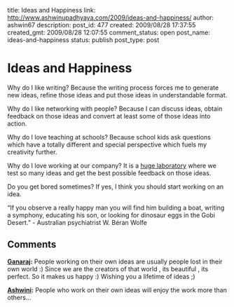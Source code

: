 title: Ideas and Happiness
link: http://www.ashwinupadhyaya.com/2009/ideas-and-happiness/
author: ashwin67
description: 
post_id: 477
created: 2009/08/28 17:37:55
created_gmt: 2009/08/28 12:07:55
comment_status: open
post_name: ideas-and-happiness
status: publish
post_type: post

# Ideas and Happiness

Why do I like writing? Because the writing process forces me to generate new ideas, refine those ideas and put those ideas in understandable format.

Why do I like networking with people? Because I can discuss ideas, obtain feedback on those ideas and convert at least some of those ideas into action.

Why do I love teaching at schools? Because school kids ask questions which have a totally different and special perspective which fuels my creativity further.

Why do I love working at our company? It is a [huge laboratory](http://sivers.org/laboratory) where we test so many ideas and get the best possible feedback on those ideas.

Do you get bored sometimes? If yes, I think you should start working on an idea.

“If you observe a really happy man you will find him building a boat, writing a symphony, educating his son, or looking for dinosaur eggs in the Gobi Desert.” - Australian psychiatrist W. Béran Wolfe

## Comments

**[Ganaraj](#79 "2009-09-01 13:31:51"):** People working on their own ideas are usually people lost in their own world :) Since we are the creators of that world , its beautiful , its perfect. So it makes us happy :) Wishing you a lifetime of ideas ;)

**[Ashwini](#80 "2009-09-13 12:49:50"):** People who work on their own ideas will enjoy the work more than others...

